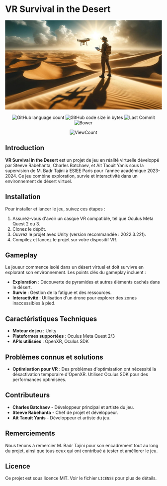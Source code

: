 # VR Survival in the Desert

<p align="center">
  <a href="https://youtu.be/xK0r4h6ihH8">
    <img src="Ressources/illustration_of_our_game.png" alt="Regarder sur YouTube">
  </a>
</p>
<p align="center"> 
<img alt="GitHub language count" src="https://img.shields.io/github/languages/count/charlesbchv/survivalInTheDesertVR?style=plastic&color=blue">
<img alt="GitHub code size in bytes" src="https://img.shields.io/github/languages/code-size/charlesbchv/survivalInTheDesertVR?style=plastic&color=violet">
<img alt="Last Commit" src="https://img.shields.io/github/last-commit/charlesbchv/survivalInTheDesertVR?style=plastic&color=yellow">
<img alt="Bower" src="https://img.shields.io/bower/l/space?style=plastic&color=acre">
</p>
<p align="center">
   <img alt="ViewCount" src="https://views.whatilearened.today/views/github/charlesbchv/survivalInTheDesertVR.svg">
</p>


## Introduction

**VR Survival in the Desert** est un projet de jeu en réalité virtuelle développé par Steeve Rabehanta, Charles Batchaev, et Ait Taouit Yanis sous la supervision de M. Badr Tajini à ESIEE Paris pour l'année académique 2023-2024. Ce jeu combine exploration, survie et interactivité dans un environnement de désert virtuel.

## Installation

Pour installer et lancer le jeu, suivez ces étapes :

1. Assurez-vous d'avoir un casque VR compatible, tel que Oculus Meta Quest 2 ou 3.
2. Clonez le dépôt.
3. Ouvrez le projet avec Unity (version recommandée : 2022.3.22f).
4. Compilez et lancez le projet sur votre dispositif VR.

## Gameplay

Le joueur commence isolé dans un désert virtuel et doit survivre en explorant son environnement. Les points clés du gameplay incluent :

- **Exploration** : Découverte de pyramides et autres éléments cachés dans le désert.
- **Survie** : Gestion de la fatigue et des ressources.
- **Interactivité** : Utilisation d'un drone pour explorer des zones inaccessibles à pied.

## Caractéristiques Techniques

- **Moteur de jeu** : Unity
- **Plateformes supportées** : Oculus Meta Quest 2/3
- **APIs utilisées** : OpenXR, Oculus SDK

## Problèmes connus et solutions

- **Optimisation pour VR** : Des problèmes d'optimisation ont nécessité la désactivation temporaire d'OpenXR. Utilisez Oculus SDK pour des performances optimisées.

## Contributeurs

- **Charles Batchaev** - Développeur principal et artiste du jeu.
- **Steeve Rabehanta** - Chef de projet et développeur.
- **Ait Taouit Yanis** - Développeur et artiste du jeu.

## Remerciements

Nous tenons à remercier M. Badr Tajini pour son encadrement tout au long du projet, ainsi que tous ceux qui ont contribué à tester et améliorer le jeu.

## Licence

Ce projet est sous licence MIT. Voir le fichier `LICENSE` pour plus de détails.

